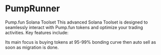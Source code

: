 # PumpRunner

Pump.fun Solana Toolset
This advanced Solana Toolset is designed to seamlessly interact with Pump.fun tokens and optimize your trading activities. Key features include:

Its main focus is buying tokens at 95-99% bonding curve then auto sell as soon as migration is done.
